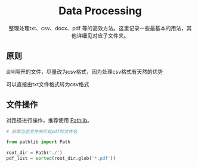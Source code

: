 <h1 align="center">Data Processing</h1>
<div align="center">
整理处理txt、csv、docx、pdf 等的高效方法。这里记录一些最基本的用法，其他详细见对应子文件夹。

</div>

## 原则

`逗号`隔开的文件，尽量改为csv格式，因为处理csv格式有天然的优势

可以直接由txt文件格式转为csv格式



## 文件操作

对路径进行操作，推荐使用 [Pathlib](https://docs.python.org/3/library/pathlib.html)。

```python
# 获取当前文件夹所有pdf的文件名

from pathlib import Path

root_dir = Path('./')
pdf_list = sorted(root_dir.glob('*.pdf'))
```





